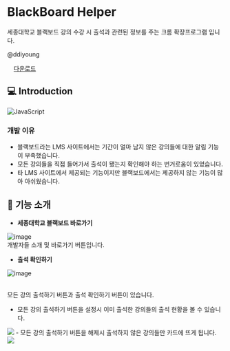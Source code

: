 # BlackBoard Helper

세종대학교 블랙보드 강의 수강 시 출석과 관련된 정보를 주는 크롬 확장프로그램 입니다.

@ddiyoung

<img src="https://github.com/ddiyoung/extension/assets/65820980/12ecadb4-e9aa-49c5-8a19-ce071bd8caa3" height="15px" width="15px">[다운로드](https://chrome.google.com/webstore/detail/blackboard-helper/ojlhobincmkfmfgaflbpfgmmlfkmamkg?hl=ko)

## 💻 Introduction
![JavaScript](https://img.shields.io/badge/JavaScript-F7DF1E?style=flat&logo=CSS3&logoColor=white)

 ### 개발 이유
  - 블랙보드라는 LMS 사이트에서는 기간이 얼마 남지 않은 강의들에 대한 알림 기능이 부족했습니다.
  - 모든 강의들을 직접 들어가서 출석이 됐는지 확인해야 하는 번거로움이 있었습니다.
  - 타 LMS 사이트에서 제공되는 기능이지만 블랙보드에서는 제공하지 않는 기능이 많아 아쉬웠습니다.


## 🔎 기능 소개

- <b>세종대학교 블랙보드 바로가기</b>

![image](https://cf-ea.everytime.kr/attach/699/42648508/everytime-web-1631175267463.jpg?Expires=1688221368&Key-Pair-Id=APKAICU6XZKH23IGASFA&Signature=MlyGyR~atTv5nIhO13ebDK8VCj~YORavSi4wVpwUlF2R2rGDR0DVA74AQhcrSEr7n0f9oY4kfKt4R1tpAiUnxDlw9Pc57UuTha63IODN7pHaGgk-Gqn29A5VK4VPlIcTFGj9JFF2h6jTj8OQfpOmRuraPqYxJgAGXTBEhl80jwYy-J-vyoBHP~-y8v-TUGgmsDI3xMbRRyu0emIv4X2NsA8r6nh-nfYnyjIkK8bZZI7VN0yWPmKFxs~2lBPofn5md3ww0c714FU1gOnQY~vuyJJxD~V6PO4i8joc4cSr8VXiRibQpyAIuQgvjXJwh8Fk92xHFcBXXbc5l6ascx0u-Q__)
  <br>개발자들 소개 및 바로가기 버튼입니다.</br>


- <b>출석 확인하기</b>

![image](https://cf-ea.everytime.kr/attach/998/42648512/everytime-web-1631175272138.jpg?Expires=1688221368&Key-Pair-Id=APKAICU6XZKH23IGASFA&Signature=Ho~j-3psnnm9M8Si6-~Za7K3ilcPYp6qjK2UsD7WmbGgKLsGGNYY7FYNZAftqQfAxLpBA2geyUHciHdvATOSWQYtEoo~J~mZMUE7bSge1UO7dV8tMYZu3vNlRC9-OFUqY41bX2UaRSvHi1CuMv7b2YOoDKbxJajmXOjV21kHoDNyOPYPb5SEY3qXoN7nxnzigSf~Emsl-hQMrCDFFIsUSH--T2yes~QM35rkGzT5S5ZXmm63raahCaffIokHMhwPWtSDBuSyEKmfymoupfI5Oy8Sk6PdY-lR9njnnyHIoXEAWcTNQamv6nxrJ1LMLc8DrUuQpub48wRc3sgFrNDhqw__)

<br>모든 강의 출석하기 버튼과 출석 확인하기 버튼이 있습니다.</br>
 - 모든 강의 출석하기 버튼을 설정시 이미 출석한 강의들의 출석 현황을 볼 수 있습니다.
<img src="https://cf-ea.everytime.kr/attach/565/42648523/everytime-web-1631175281004.jpg?Expires=1688221368&Key-Pair-Id=APKAICU6XZKH23IGASFA&Signature=ZFrrQk9Di0Dr5lL9jPwOLHIsDJWkb295fEEPdG3LSMMuI3LGcEwazrDzFLHfrr1zmWWzkxTL-3lyj84e29rzbKT2hPzzZWC7lf9C-1Ya0eQQwKqsgcnL4GaUltE3YDPbQe6q4bkEOT~hfbXzEAcLTuGZ9-gDVeVvTV4TyX-sMhx-cWlL9XqmU9KKl77sItcBYktpdbMrgaTDlZnA9hd5kURPbJ1fEOlRFIj~oj2YSIYEnidXwtYBzGy2ZQOCQSv9LIlcqLBxcMIeHa88IuTLM3RB9bohPcKrVF79defCrJYtOreGL85DWG1Px0wAv5lg7xNEyL-f27dKAa9zETgIrg__" />
 - 모든 강의 출석하기 버튼을 해제시 출석하지 않은 강의들만 카드에 뜨게 됩니다.
<img src="https://cf-ea.everytime.kr/attach/655/42648518/everytime-web-1631175276172.jpg?Expires=1688221368&Key-Pair-Id=APKAICU6XZKH23IGASFA&Signature=P36cttAYQgE5mP9g4EDhsO2pgt0d5s67DJdFxvBCBXVsL1p5wAed-i6n11n~lKkn7B5USq5fTx4nuj4U-Ogf8MXQIKIFfPOBJ-rTmBnXuNugns0UbZ2MNS45Cv1zmESGqaNsebtK79CVycwh6YvCNTGxpBTXbbQnOrRkkaUvYwITijiT8ntZuKC-z9O3fVSOxp8FcsD6egB1DMvi-TnUUXEUBG4lEpcJ3yKjJX~7v8vExu9vwRs1vi~9RKFMSevBw-blxx0MY-zYYFUgVg1qphHyqzdfIswQKTWvbCgFVCLFGomVUGGbd0n4uNrhkombJ6ywHzMgTOKUGyoqNpB~uA__"/>

